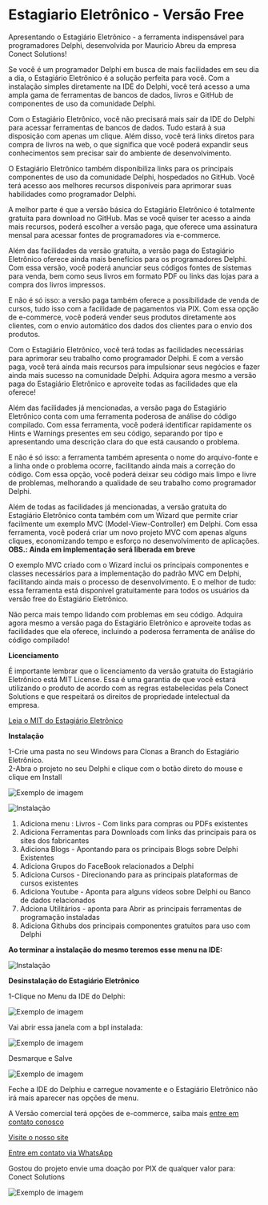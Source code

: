 # Estagiario Eletrônico - Versão Free

Apresentando o Estagiário Eletrônico - a ferramenta indispensável para programadores Delphi, desenvolvida por Mauricio Abreu da empresa Conect Solutions!

Se você é um programador Delphi em busca de mais facilidades em seu dia a dia, o Estagiário Eletrônico é a solução perfeita para você. Com a instalação simples diretamente na IDE do Delphi, você terá acesso a uma ampla gama de ferramentas de bancos de dados, livros e GitHub de componentes de uso da comunidade Delphi.

Com o Estagiário Eletrônico, você não precisará mais sair da IDE do Delphi para acessar ferramentas de bancos de dados. Tudo estará à sua disposição com apenas um clique. Além disso, você terá links diretos para compra de livros na web, o que significa que você poderá expandir seus conhecimentos sem precisar sair do ambiente de desenvolvimento.

O Estagiário Eletrônico também disponibiliza links para os principais componentes de uso da comunidade Delphi, hospedados no GitHub. Você terá acesso aos melhores recursos disponíveis para aprimorar suas habilidades como programador Delphi.

A melhor parte é que a versão básica do Estagiário Eletrônico é totalmente gratuita para download no GitHub. Mas se você quiser ter acesso a ainda mais recursos, poderá escolher a versão paga, que oferece uma assinatura mensal para acessar fontes de programadores via e-commerce.

Além das facilidades da versão gratuita, a versão paga do Estagiário Eletrônico oferece ainda mais benefícios para os programadores Delphi. Com essa versão, você poderá anunciar seus códigos fontes de sistemas para venda, bem como seus livros em formato PDF ou links das lojas para a compra dos livros impressos.

E não é só isso: a versão paga também oferece a possibilidade de venda de cursos, tudo isso com a facilidade de pagamentos via PIX. Com essa opção de e-commerce, você poderá vender seus produtos diretamente aos clientes, com o envio automático dos dados dos clientes para o envio dos produtos.

Com o Estagiário Eletrônico, você terá todas as facilidades necessárias para aprimorar seu trabalho como programador Delphi. E com a versão paga, você terá ainda mais recursos para impulsionar seus negócios e fazer ainda mais sucesso na comunidade Delphi. Adquira agora mesmo a versão paga do Estagiário Eletrônico e aproveite todas as facilidades que ela oferece!

Além das facilidades já mencionadas, a versão paga do Estagiário Eletrônico conta com uma ferramenta poderosa de análise do código compilado. Com essa ferramenta, você poderá identificar rapidamente os Hints e Warnings presentes em seu código, separando por tipo e apresentando uma descrição clara do que está causando o problema.

E não é só isso: a ferramenta também apresenta o nome do arquivo-fonte e a linha onde o problema ocorre, facilitando ainda mais a correção do código. Com essa opção, você poderá deixar seu código mais limpo e livre de problemas, melhorando a qualidade de seu trabalho como programador Delphi.

Além de todas as facilidades já mencionadas, a versão gratuita do Estagiário Eletrônico conta também com um Wizard que permite criar facilmente um exemplo MVC (Model-View-Controller) em Delphi. Com essa ferramenta, você poderá criar um novo projeto MVC com apenas alguns cliques, economizando tempo e esforço no desenvolvimento de aplicações. **OBS.: Ainda em implementação será liberada em breve**

O exemplo MVC criado com o Wizard inclui os principais componentes e classes necessários para a implementação do padrão MVC em Delphi, facilitando ainda mais o processo de desenvolvimento. E o melhor de tudo: essa ferramenta está disponível gratuitamente para todos os usuários da versão free do Estagiário Eletrônico.


Não perca mais tempo lidando com problemas em seu código. Adquira agora mesmo a versão paga do Estagiário Eletrônico e aproveite todas as facilidades que ela oferece, incluindo a poderosa ferramenta de análise do código compilado!



**Licenciamento**

É importante lembrar que o licenciamento da versão gratuita do Estagiário Eletrônico está MIT License. Essa é uma garantia de que você estará utilizando o produto de acordo com as regras estabelecidas pela Conect Solutions e que respeitará os direitos de propriedade intelectual da empresa.


[Leia o MIT do Estagiário Eletrônico](https://conectsolutionsti.com.br/Mit.html)

**Instalação**  

1-Crie uma pasta no seu Windows para Clonas a Branch do Estagiário Eletrônico.  
2-Abra o projeto no seu Delphi e clique com o botão direto do mouse e clique em Install

![Exemplo de imagem](/Imagens/01.png)

![Instalação](/Imagens/Instalacaoo02.png)



1. Adiciona menu : Livros - Com links para compras ou PDFs existentes  
2. Adiciona Ferramentas para Downloads com links das principais para os sites dos fabricantes  
3. Adiciona Blogs - Apontando para os principais Blogs sobre Delphi Existentes  
4. Adiciona Grupos do FaceBook relacionados a Delphi  
5. Adiciona Cursos - Direcionando para as principais plataformas de cursos existentes  
6. Adiciona Youtube - Aponta para alguns vídeos sobre Delphi ou Banco de dados relacionados   
7. Adciona Utilitários - aponta para Abrir as principais ferramentas de programação instaladas  
8. Adiciona Githubs dos principais componentes gratuitos para uso com Delphi

**Ao terminar a instalação do mesmo teremos esse menu na IDE:** 

![Instalação](/Imagens/04.png)

**Desinstalação do Estagiário Eletrônico**  

1-Clique no Menu da IDE do Delphi: 

![Exemplo de imagem](/Imagens/Desinstalacao00.png)  

Vai abrir essa janela com a bpl instalada:

![Exemplo de imagem](/Imagens/Desistalacao01.png)  

Desmarque e Salve  

![Exemplo de imagem](/Imagens/Desistalacao02.png)  

Feche a IDE do Delphiu e carregue novamente e o Estagiário Eletrônico não irá mais aparecer nas opções de menu.

A Versão comercial terá opções de e-commerce, saiba mais [entre em contato conosco](mailto:comercial@conectsolutionsti.com.br)

[Visite o nosso site](https://conectsolutionsti.com.br)

[Entre em contato via WhatsApp](https://api.whatsapp.com/send?phone=5511942498529)  

Gostou do projeto envie uma doação por PIX de qualquer valor para:  Conect Solutions

![Exemplo de imagem](/Imagens/PixConectSolutionsDoacao.bmp)  

